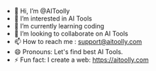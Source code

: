 - 👋 Hi, I’m @AIToolly
- 👀 I’m interested in AI Tools 
- 🌱 I’m currently learning coding 
- 💞️ I’m looking to collaborate on AI Tools
- 📫 How to reach me : support@aitoolly.com
- 😄 Pronouns: Let's find best AI Tools. 
- ⚡ Fun fact: I create a web: https://aitoolly.com

<!---
AIToolly/AIToolly is a ✨ special ✨ repository because its `README.md` (this file) appears on your GitHub profile.
You can click the Preview link to take a look at your changes.
--->
